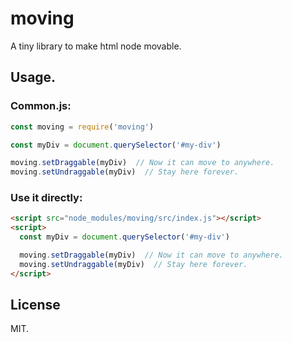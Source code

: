 # moving

A tiny library to make html node movable.

## Usage.

### Common.js:

```javascript
const moving = require('moving')

const myDiv = document.querySelector('#my-div')

moving.setDraggable(myDiv)  // Now it can move to anywhere.
moving.setUndraggable(myDiv)  // Stay here forever.
```

### Use it directly:
```html
<script src="node_modules/moving/src/index.js"></script>
<script>
  const myDiv = document.querySelector('#my-div')

  moving.setDraggable(myDiv)  // Now it can move to anywhere.
  moving.setUndraggable(myDiv)  // Stay here forever.
</script>
```

## License

MIT.